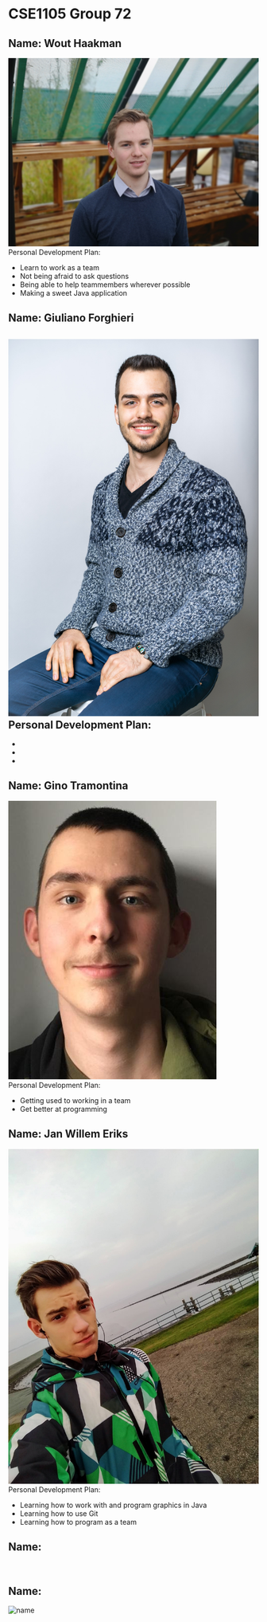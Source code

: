 # CSE1105 Group 72

## Name: Wout Haakman
![Wout Haakman](WoutHaakman.jpg)<br/>
Personal Development Plan:
- Learn to work as a team
- Not being afraid to ask questions
- Being able to help teammembers wherever possible
- Making a sweet Java application

## Name: Giuliano Forghieri
![Giuliano Forghieri](gforghieri.jpg)<br/>
Personal Development Plan:
-
-
-
-

## Name: Gino Tramontina
![Gino Tramontina](GinoTramontina.jpg)<br/>
Personal Development Plan:
- Getting used to working in a team
- Get better at programming

## Name: Jan Willem Eriks
![Jan Willem Eriks](jan_willem.jpg)<br/>
Personal Development Plan:
- Learning how to work with and program graphics in Java
- Learning how to use Git
- Learning how to program as a team

## Name: 
![]()<br/>

## Name:
![name]()<br/>
